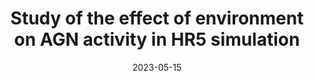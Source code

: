 ---
title: "Study of the effect of environment on AGN activity in HR5 simulation"
collection: talks
type: "Talk"
permalink: /talks/2023-05-15-Uni-Hull
venue: "University of Hull, UK"
date: 2023-05-15
location: "University of Hull, UK"
---